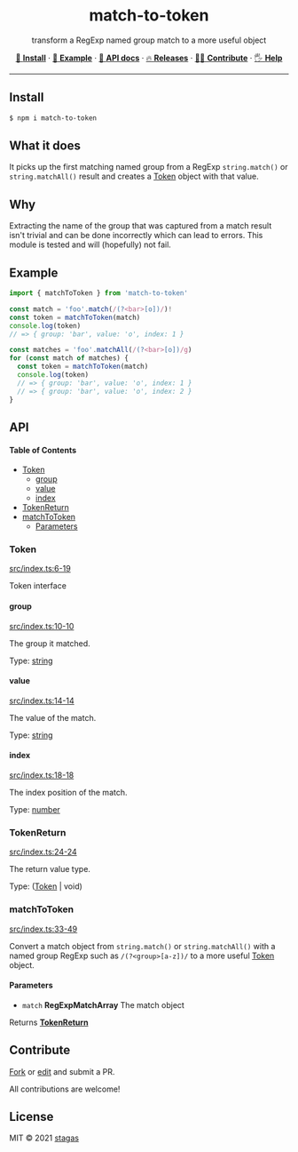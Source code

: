 <h1 align="center">match-to-token</h1>

<p align="center">
transform a RegExp named group match to a more useful object
</p>

<p align="center">
   <a href="#install">🔧 <strong>Install</strong></a>
 · <a href="#example">🧩 <strong>Example</strong></a>
 · <a href="#api">📜 <strong>API docs</strong></a>
 · <a href="https://github.com/stagas/match-to-token/releases">🔥 <strong>Releases</strong></a>
 · <a href="#contribute">💪🏼 <strong>Contribute</strong></a>
 · <a href="https://github.com/stagas/match-to-token/issues">🖐️ <strong>Help</strong></a>
</p>

***

## Install

```sh
$ npm i match-to-token
```

## What it does

It picks up the first matching named group from a RegExp `string.match()` or `string.matchAll()` result and creates a [Token](#token) object with that value.

## Why

Extracting the name of the group that was captured from a match result isn't trivial and can be done incorrectly which can lead to errors. This module is tested and will (hopefully) not fail.

## Example

```ts
import { matchToToken } from 'match-to-token'

const match = 'foo'.match(/(?<bar>[o])/)!
const token = matchToToken(match)
console.log(token)
// => { group: 'bar', value: 'o', index: 1 }

const matches = 'foo'.matchAll(/(?<bar>[o])/g)
for (const match of matches) {
  const token = matchToToken(match)
  console.log(token)
  // => { group: 'bar', value: 'o', index: 1 }
  // => { group: 'bar', value: 'o', index: 2 }
}
```

## API

<!-- Generated by documentation.js. Update this documentation by updating the source code. -->

#### Table of Contents

*   [Token](#token)
    *   [group](#group)
    *   [value](#value)
    *   [index](#index)
*   [TokenReturn](#tokenreturn)
*   [matchToToken](#matchtotoken)
    *   [Parameters](#parameters)

### Token

[src/index.ts:6-19](https://github.com/stagas/match-to-token/blob/66e05f167b9cddf7cca8418f3938683f65c2f1d8/src/index.ts#L6-L19 "Source code on GitHub")

Token interface

#### group

[src/index.ts:10-10](https://github.com/stagas/match-to-token/blob/66e05f167b9cddf7cca8418f3938683f65c2f1d8/src/index.ts#L10-L10 "Source code on GitHub")

The group it matched.

Type: [string](https://developer.mozilla.org/docs/Web/JavaScript/Reference/Global_Objects/String)

#### value

[src/index.ts:14-14](https://github.com/stagas/match-to-token/blob/66e05f167b9cddf7cca8418f3938683f65c2f1d8/src/index.ts#L14-L14 "Source code on GitHub")

The value of the match.

Type: [string](https://developer.mozilla.org/docs/Web/JavaScript/Reference/Global_Objects/String)

#### index

[src/index.ts:18-18](https://github.com/stagas/match-to-token/blob/66e05f167b9cddf7cca8418f3938683f65c2f1d8/src/index.ts#L18-L18 "Source code on GitHub")

The index position of the match.

Type: [number](https://developer.mozilla.org/docs/Web/JavaScript/Reference/Global_Objects/Number)

### TokenReturn

[src/index.ts:24-24](https://github.com/stagas/match-to-token/blob/66e05f167b9cddf7cca8418f3938683f65c2f1d8/src/index.ts#L21-L23 "Source code on GitHub")

The return value type.

Type: ([Token](#token) | void)

### matchToToken

[src/index.ts:33-49](https://github.com/stagas/match-to-token/blob/66e05f167b9cddf7cca8418f3938683f65c2f1d8/src/index.ts#L33-L49 "Source code on GitHub")

Convert a match object from `string.match()` or `string.matchAll()`
with a named group RegExp such as `/(?<group>[a-z])/` to a more
useful [Token](#token) object.

#### Parameters

*   `match` **RegExpMatchArray** The match object

Returns **[TokenReturn](#tokenreturn)** 

## Contribute

[Fork](https://github.com/stagas/match-to-token/fork) or
[edit](https://github.dev/stagas/match-to-token) and submit a PR.

All contributions are welcome!

## License

MIT © 2021
[stagas](https://github.com/stagas)
